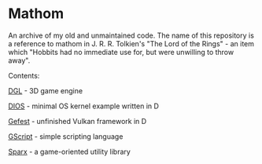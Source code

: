 # Mathom
An archive of my old and unmaintained code. The name of this repository is a reference to mathom in J. R. R. Tolkien's "The Lord of the Rings" - an item which "Hobbits had no immediate use for, but were unwilling to throw away".

Contents:

[DGL](https://github.com/gecko0307/mathom/tree/master/dgl) - 3D game engine

[DIOS](https://github.com/gecko0307/mathom/tree/master/dios) - minimal OS kernel example written in D

[Gefest](https://github.com/gecko0307/mathom/tree/master/gefest) - unfinished Vulkan framework in D

[GScript](https://github.com/gecko0307/mathom/tree/master/gscript) - simple scripting language

[Sparx](https://github.com/gecko0307/mathom/tree/master/sparx) - a game-oriented utility library
